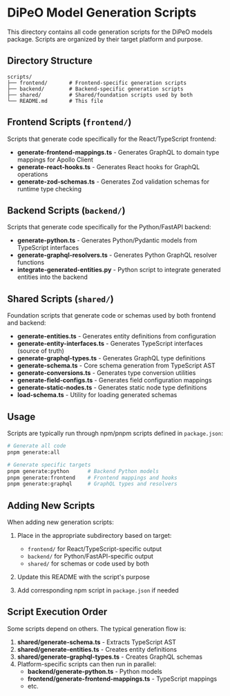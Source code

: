 # DiPeO Model Generation Scripts

This directory contains all code generation scripts for the DiPeO models package. Scripts are organized by their target platform and purpose.

## Directory Structure

```
scripts/
├── frontend/       # Frontend-specific generation scripts
├── backend/        # Backend-specific generation scripts  
├── shared/         # Shared/foundation scripts used by both
└── README.md       # This file
```

## Frontend Scripts (`frontend/`)

Scripts that generate code specifically for the React/TypeScript frontend:

- **generate-frontend-mappings.ts** - Generates GraphQL to domain type mappings for Apollo Client
- **generate-react-hooks.ts** - Generates React hooks for GraphQL operations
- **generate-zod-schemas.ts** - Generates Zod validation schemas for runtime type checking

## Backend Scripts (`backend/`)

Scripts that generate code specifically for the Python/FastAPI backend:

- **generate-python.ts** - Generates Python/Pydantic models from TypeScript interfaces
- **generate-graphql-resolvers.ts** - Generates Python GraphQL resolver functions
- **integrate-generated-entities.py** - Python script to integrate generated entities into the backend

## Shared Scripts (`shared/`)

Foundation scripts that generate code or schemas used by both frontend and backend:

- **generate-entities.ts** - Generates entity definitions from configuration
- **generate-entity-interfaces.ts** - Generates TypeScript interfaces (source of truth)
- **generate-graphql-types.ts** - Generates GraphQL type definitions
- **generate-schema.ts** - Core schema generation from TypeScript AST
- **generate-conversions.ts** - Generates type conversion utilities
- **generate-field-configs.ts** - Generates field configuration mappings
- **generate-static-nodes.ts** - Generates static node type definitions
- **load-schema.ts** - Utility for loading generated schemas

## Usage

Scripts are typically run through npm/pnpm scripts defined in `package.json`:

```bash
# Generate all code
pnpm generate:all

# Generate specific targets
pnpm generate:python      # Backend Python models
pnpm generate:frontend    # Frontend mappings and hooks
pnpm generate:graphql     # GraphQL types and resolvers
```

## Adding New Scripts

When adding new generation scripts:

1. Place in the appropriate subdirectory based on target:
   - `frontend/` for React/TypeScript-specific output
   - `backend/` for Python/FastAPI-specific output
   - `shared/` for schemas or code used by both

2. Update this README with the script's purpose

3. Add corresponding npm script in `package.json` if needed

## Script Execution Order

Some scripts depend on others. The typical generation flow is:

1. **shared/generate-schema.ts** - Extracts TypeScript AST
2. **shared/generate-entities.ts** - Creates entity definitions
3. **shared/generate-graphql-types.ts** - Creates GraphQL schemas
4. Platform-specific scripts can then run in parallel:
   - **backend/generate-python.ts** - Python models
   - **frontend/generate-frontend-mappings.ts** - TypeScript mappings
   - etc.